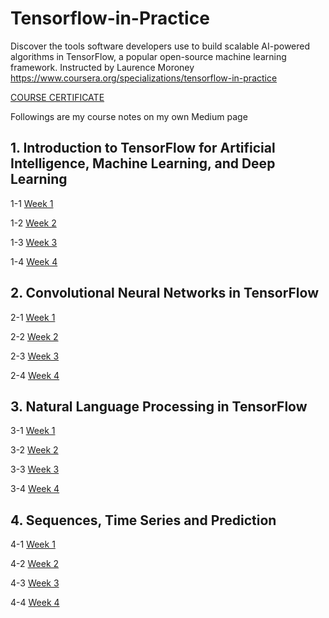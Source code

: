 # Tensorflow-in-Practice
Discover the tools software developers use to build scalable AI-powered algorithms in TensorFlow, a popular open-source machine learning framework. Instructed by Laurence Moroney
https://www.coursera.org/specializations/tensorflow-in-practice

[COURSE CERTIFICATE](https://www.coursera.org/account/accomplishments/specialization/certificate/TJ2EY784AP89 "link")

Followings are my course notes on my own Medium page

## 1. Introduction to TensorFlow for Artificial Intelligence, Machine Learning, and Deep Learning 
1-1 [Week 1](https://medium.com/chiukevin0321/introduction-to-tensorflow-for-artificial-intelligence-machine-learning-and-deep-learning-week-30ffd233a196 "link")

1-2 [Week 2](https://medium.com/chiukevin0321/introduction-to-tensorflow-for-artificial-intelligence-machine-learning-and-deep-learning-week-a077c29677f8 "link")

1-3 [Week 3](https://medium.com/chiukevin0321/introduction-to-tensorflow-for-artificial-intelligence-machine-learning-and-deep-learning-week-823fab283b48 "link")

1-4 [Week 4](https://medium.com/chiukevin0321/introduction-to-tensorflow-for-artificial-intelligence-machine-learning-and-deep-learning-week-e30dd3515e5e "link")

## 2. Convolutional Neural Networks in TensorFlow
2-1 [Week 1](https://medium.com/chiukevin0321/convolutional-neural-networks-in-tensorflow-week-1-d641b88070c4 "link")

2-2 [Week 2](https://medium.com/chiukevin0321/convolutional-neural-networks-in-tensorflow-week-2-4e094981e648 "link")

2-3 [Week 3](https://medium.com/chiukevin0321/convolutional-neural-networks-in-tensorflow-week-3-acde5db6b32d "link")

2-4 [Week 4](https://medium.com/chiukevin0321/convolutional-neural-networks-in-tensorflow-week-4-eb767ff948d4 "link")

## 3. Natural Language Processing in TensorFlow
3-1 [Week 1](https://medium.com/chiukevin0321/natural-language-processing-in-tensorflow-week-1-d484f8bb75cd "link")

3-2 [Week 2](https://medium.com/chiukevin0321/natural-language-processing-in-tensorflow-week-2-c13181524771 "link")

3-3 [Week 3](https://medium.com/chiukevin0321/natural-language-processing-in-tensorflow-week-3-2ed41dfc4ad2 "link")

3-4 [Week 4](https://medium.com/chiukevin0321/natural-language-processing-in-tensorflow-week-4-dc45e026c80 "link")

## 4. Sequences, Time Series and Prediction 
4-1 [Week 1](https://medium.com/chiukevin0321/sequences-time-series-and-prediction-week-1-8f3277c36426 "link")

4-2 [Week 2](https://medium.com/chiukevin0321/sequences-time-series-and-prediction-week-2-e7ae296bc289 "link")

4-3 [Week 3](https://medium.com/chiukevin0321/sequences-time-series-and-prediction-week-3-5142a7753359 "link")

4-4 [Week 4](https://medium.com/chiukevin0321/sequences-time-series-and-prediction-week-4-7671a681d2c5 "link")
